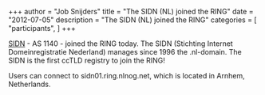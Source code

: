 +++
author = "Job Snijders"
title = "The SIDN (NL) joined the RING"
date = "2012-07-05"
description = "The SIDN (NL) joined the RING"
categories = [
    "participants",
]
+++

<a href="http://www.sidn.nl/">SIDN</a> - AS 1140 - joined the RING today. The SIDN (Stichting Internet Domeinregistratie Nederland) manages since 1996 the .nl-domain. The SIDN is the first ccTLD registry to join the RING!

Users can connect to sidn01.ring.nlnog.net, which is located in Arnhem, Netherlands.

